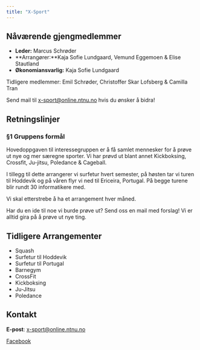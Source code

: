 ```yaml
---
title: "X-Sport"
---
```


Nåværende gjengmedlemmer
---------------------------------

- **Leder:** Marcus Schrøder
- **Arrangører:**Kaja Sofie Lundgaard, Vemund Eggemoen & Elise Stautland
- **Økonomiansvarlig:** Kaja Sofie Lundgaard

Tidligere medlemmer: Emil Schrøder, Christoffer Skar Lofsberg & Camilla Tran


Send mail til x-sport@online.ntnu.no hvis du ønsker å bidra!


Retningslinjer
--------------

### §1 Gruppens formål

Hovedoppgaven til interessegruppen er å få samlet mennesker for å prøve ut nye og mer særegne sporter. Vi har prøvd ut blant annet Kickboksing, Crossfit, Ju-jitsu, Poledance & Cageball.

I tillegg til dette arrangerer vi surfetur hvert semester, på høsten tar vi turen til Hoddevik og på våren flyr vi ned til Ericeira, Portugal. På begge turene blir rundt 30 informatikere med.

Vi skal etterstrebe å ha et arrangement hver måned.

Har du en ide til noe vi burde prøve ut? Send oss en mail med forslag! Vi er alltid gira på å prøve ut nye ting.


Tidligere Arrangementer
--------------
- Squash
- Surfetur til Hoddevik
- Surfetur til Portugal
- Barnegym
- CrossFit
- Kickboksing
- Ju-Jitsu
- Poledance


Kontakt
--------------

**E-post**: x-sport@online.ntnu.no

[Facebook](https://www.facebook.com/groups/onlinexsport)